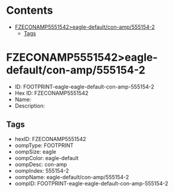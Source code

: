



Contents
========

* [FZECONAMP5551542>eagle-default/con-amp/555154-2](#fzeconamp5551542eagle-defaultcon-amp555154-2)
	* [Tags](#tags)

# FZECONAMP5551542>eagle-default/con-amp/555154-2

- ID: FOOTPRINT-eagle-eagle-default-con-amp-555154-2
- Hex ID: FZECONAMP5551542
- Name: 
- Description: 

## Tags

- hexID: FZECONAMP5551542
- oompType: FOOTPRINT
- oompSize: eagle
- oompColor: eagle-default
- oompDesc: con-amp
- oompIndex: 555154-2
- oompName: eagle-default/con-amp/555154-2
- oompID: FOOTPRINT-eagle-eagle-default-con-amp-555154-2
